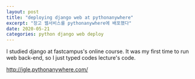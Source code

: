 ```yaml
---
layout: post
title: "deploying django web at pythonanywhere"
excerpt: "장고 웹서비스를 pythonanywhere에 배포했다"
date: 2020-05-21
categories: python django web deploy
---
```


I studied django at fastcampus's online course.
It was my first time to run web back-end, so I just typed codes lecture's code.

<http://jgle.pythonanywhere.com/>
